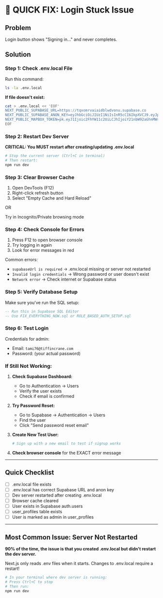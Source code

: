 # 🚨 QUICK FIX: Login Stuck Issue

## Problem
Login button shows "Signing in..." and never completes.

## Solution

### Step 1: Check .env.local File

Run this command:
```bash
ls -la .env.local
```

**If file doesn't exist:**
```bash
cat > .env.local << 'EOF'
NEXT_PUBLIC_SUPABASE_URL=https://tqxomrvaiaidblwdvonu.supabase.co
NEXT_PUBLIC_SUPABASE_ANON_KEY=eyJhbGciOiJIUzI1NiIsInR5cCI6IkpXVCJ9.eyJpc3MiOiJzdXBhYmFzZSIsInJlZiI6InRxeG9tcnZhaWFpZGJsd2R2b251Iiwicm9sZSI6ImFub24iLCJpYXQiOjE3NjAxOTM0MjIsImV4cCI6MjA3NTc2OTQyMn0.BS4Wp5lNSclPw5fxtfykI2l7HuAtPm4zzHqEyVmCXQc
NEXT_PUBLIC_MAPBOX_TOKEN=pk.eyJ1Ijoic2FhYW11c2UiLCJhIjoiY21nbW92aGhnMWsybDJvb2Vha3VudW1lNyJ9.WiiM88O6xOL_aA2y-4LYqw
EOF
```

### Step 2: Restart Dev Server

**CRITICAL: You MUST restart after creating/updating .env.local**

```bash
# Stop the current server (Ctrl+C in terminal)
# Then restart:
npm run dev
```

### Step 3: Clear Browser Cache

1. Open DevTools (F12)
2. Right-click refresh button
3. Select "Empty Cache and Hard Reload"

OR

Try in Incognito/Private browsing mode

### Step 4: Check Console for Errors

1. Press F12 to open browser console
2. Try logging in again
3. Look for error messages in red

Common errors:
- `supabaseUrl is required` → .env.local missing or server not restarted
- `Invalid login credentials` → Wrong password or user doesn't exist
- `Network error` → Check internet or Supabase status

### Step 5: Verify Database Setup

Make sure you've run the SQL setup:

```sql
-- Run this in Supabase SQL Editor
-- Use FIX_EVERYTHING_NOW.sql or ROLE_BASED_AUTH_SETUP.sql
```

### Step 6: Test Login

Credentials for admin:
- Email: `tami76@tiffincrane.com`
- Password: (your actual password)

### If Still Not Working:

1. **Check Supabase Dashboard:**
   - Go to Authentication → Users
   - Verify the user exists
   - Check if email is confirmed

2. **Try Password Reset:**
   - Go to Supabase → Authentication → Users
   - Find the user
   - Click "Send password reset email"

3. **Create New Test User:**
   ```bash
   # Sign up with a new email to test if signup works
   ```

4. **Check browser console** for the EXACT error message

---

## Quick Checklist

- [ ] .env.local file exists
- [ ] .env.local has correct Supabase URL and anon key
- [ ] Dev server restarted after creating .env.local
- [ ] Browser cache cleared
- [ ] User exists in Supabase auth.users
- [ ] user_profiles table exists
- [ ] User is marked as admin in user_profiles

---

## Most Common Issue: Server Not Restarted

**90% of the time, the issue is that you created .env.local but didn't restart the dev server.**

Next.js only reads .env files when it starts. Changes to .env.local require a restart!

```bash
# In your terminal where dev server is running:
# Press Ctrl+C to stop
# Then run:
npm run dev
```

